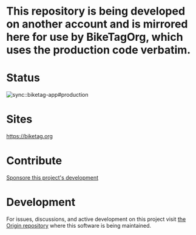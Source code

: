 # This repository is being developed on another account and is mirrored here for use by BikeTagOrg, which uses the production code verbatim.

<p align="center">

# Status

![sync::biketag-app#production](https://github.com/biketagorg/biketag-app/workflows/sync::biketag-app%23production/badge.svg)

</p>

<p align="center">

# Sites

https://biketag.org

</p>
<p align="center">

# Contribute

[Sponsore this project's development](https://github.com/sponsors/KenEucker)

</p>

<p align="center">

# Development

For issues, discussions, and active development on this project visit [the Origin repository](https://github.com/KenEucker/biketag-app) where this software is being maintained.

</p>
